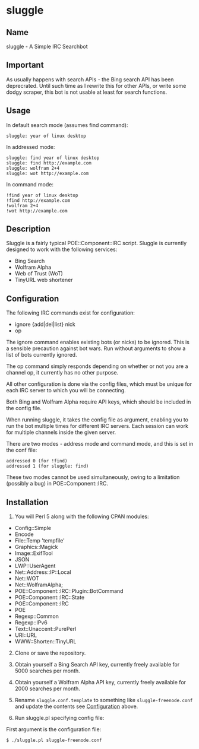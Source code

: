 # sluggle

## Name

sluggle - A Simple IRC Searchbot

## Important

As usually happens with search APIs - the Bing search API has been deprecrated. 
Until such time as I rewrite this for other APIs, or write some dodgy scraper, 
this bot is not usable at least for search functions.

## Usage

In default search mode (assumes find command):

    sluggle: year of linux desktop

In addressed mode:

    sluggle: find year of linux desktop
    sluggle: find http://example.com
    sluggle: wolfram 2+4
    sluggle: wot http://example.com

In command mode:

    !find year of linux desktop
    !find http://example.com
    !wolfram 2+4
    !wot http://example.com

## Description

Sluggle is a fairly typical POE::Component::IRC script. 
Sluggle is currently designed to work with the following services:

 * Bing Search
 * Wolfram Alpha
 * Web of Trust (WoT)
 * TinyURL web shortener 

## Configuration

The following IRC commands exist for configuration:

 * ignore {add|del|list} nick
 * op

The ignore command enables existing bots (or nicks) to be ignored. 
This is a sensible precaution against bot wars.
Run without arguments to show a list of bots currently ignored.

The op command simply responds depending on whether or not you are a channel op, it currently has no other purpose.

All other configuration is done via the config files, which must be unique for each IRC server to which you will be connecting.

Both Bing and Wolfram Alpha require API keys, which should be included in the config file.

When running sluggle, it takes the config file as argument, enabling you to run the bot multiple times for different IRC servers. 
Each session can work for multiple channels inside the given server.

There are two modes - address mode and command mode, and this is set in the conf file:

    addressed 0 (for !find)
    addressed 1 (for sluggle: find)

These two modes cannot be used simultaneously, owing to a limitation (possibly a bug) in POE::Component::IRC.

## Installation

 1. You will Perl 5 along with the following CPAN modules:

  * Config::Simple
  * Encode
  * File::Temp 'tempfile'
  * Graphics::Magick
  * Image::ExifTool
  * JSON
  * LWP::UserAgent
  * Net::Address::IP::Local
  * Net::WOT
  * Net::WolframAlpha; 
  * POE::Component::IRC::Plugin::BotCommand
  * POE::Component::IRC::State
  * POE::Component::IRC
  * POE
  * Regexp::Common
  * Regexp::IPv6
  * Text::Unaccent::PurePerl
  * URI::URL
  * WWW::Shorten::TinyURL

 2. Clone or save the repository.

 3. Obtain yourself a Bing Search API key, currently freely available for 5000 searches per month.

 4. Obtain yourself a Wolfram Alpha API key, currently freely available for 2000 searches per month.

 5. Rename `sluggle.conf.template` to something like `sluggle-freenode.conf` and update the contents see [Configuration](#configuration) above.

 6. Run sluggle.pl specifying config file:

First argument is the configuration file:

    $ ./sluggle.pl sluggle-freenode.conf

